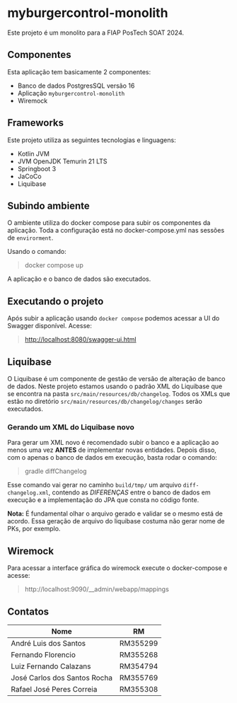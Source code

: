 # myburgercontrol-monolith

Este projeto é um monolito para a FIAP PosTech SOAT 2024.

## Componentes

Esta aplicação tem basicamente 2 componentes:

- Banco de dados PostgresSQL versão 16
- Aplicação `myburgercontrol-monolith`
- Wiremock

## Frameworks

Este projeto utiliza as seguintes tecnologias e linguagens:

- Kotlin JVM
- JVM OpenJDK Temurin 21 LTS
- Springboot 3
- JaCoCo
- Liquibase

## Subindo ambiente

O ambiente utiliza do docker compose para subir os componentes da aplicação.
Toda a configuração está no docker-compose.yml nas sessões de `envirorment`.

Usando o comando:
> docker compose up

A aplicação e o banco de dados são executados.

## Executando o projeto

Após subir a aplicação usando `docker compose` podemos acessar a UI do Swagger disponível.
Acesse:
> [http://localhost:8080/swagger-ui.html](http://localhost:8080/api/v1/swagger-ui/index.html#/)

## Liquibase

O Liquibase é um componente de gestão de versão de alteração de banco de dados.
Neste projeto estamos usando o padrão XML do Liquibase que se encontra na pasta `src/main/resources/db/changelog`.
Todos os XMLs que estão no diretório `src/main/resources/db/changelog/changes` serão executados.

### Gerando um XML do Liquibase novo

Para gerar um XML novo é recomendado subir o banco e a aplicação ao menos uma vez **ANTES** de implementar novas
entidades.
Depois disso, com o apenas o banco de dados em execução, basta rodar o comando:

> gradle diffChangelog

Esse comando vai gerar no caminho `build/tmp/` um arquivo `diff-changelog.xml`, contendo as *DIFERENÇAS* entre o banco
de
dados em execução e a implementação do JPA que consta no código fonte.

**Nota:** É fundamental olhar o arquivo gerado e validar se o mesmo está de acordo. Essa geração de arquivo do liquibase
costuma não gerar nome de PKs, por exemplo.

## Wiremock

Para acessar a interface gráfica do wiremock execute o docker-compose e acesse:
>http://localhost:9090/__admin/webapp/mappings


## Contatos
| Nome | RM |
|------|----|
| André Luis dos Santos | RM355299 |
| Fernando Florencio | RM355268 |
| Luiz Fernando Calazans | RM354794 |
| José Carlos dos Santos Rocha| RM355769 |
| Rafael José Peres Correia | RM355308 |
